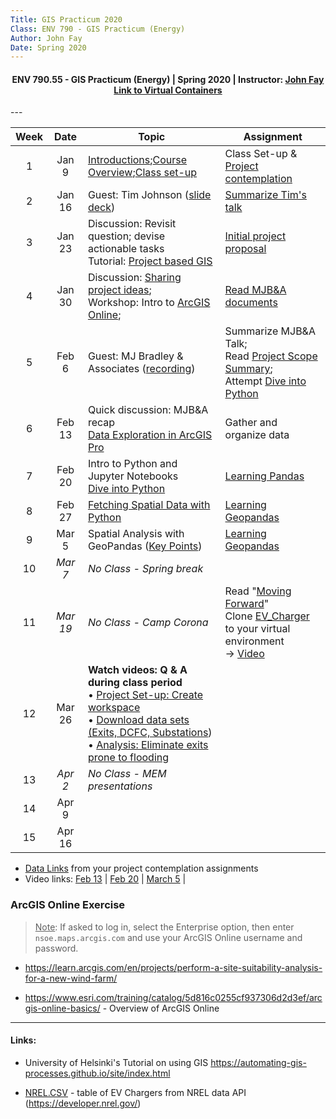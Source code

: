 ```yaml
---
Title: GIS Practicum 2020
Class: ENV 790 - GIS Practicum (Energy)
Author: John Fay
Date: Spring 2020
---
```


<h4>
    <center> 
    ENV 790.55 - GIS Practicum (Energy) | 
    Spring 2020 | 
    Instructor:     <a href='mailto:john.fay@duke.edu'>John Fay</a><br>
    <A HREF='https://vm-manage.oit.duke.edu/containers' target="_blank">Link to Virtual Containers</A>
    </center>
</h4>
---

| Week |   Date   | Topic                                                        | Assignment                                                   |
| :--: | :------: | ------------------------------------------------------------ | ------------------------------------------------------------ |
|  1   |  Jan 9   | [Introductions](./CourseIntroduction.html);[Course Overview](./CourseOverview.html);[Class set-up](./ClassSetup.html) | Class Set-up & [Project contemplation](./Task01_ProjectContemplation.html) |
|  2   |  Jan 16  | Guest: Tim Johnson ([slide deck](./Materials/TimJohnson_13Jan2020.pdf)) | [Summarize Tim's talk](./Task02_SpeakerReview.html)          |
|  3   |  Jan 23  | Discussion: Revisit question; devise actionable tasks<br />Tutorial: [Project based GIS](./Project-based-GIS.html) | [Initial project proposal](./Task03_InitialProjectProposal.html) |
|  4   |  Jan 30  | Discussion: [Sharing project ideas](./Proposal-discussion.html); <br />Workshop: Intro to [ArcGIS Online](https://nsoe.maps.arcgis.com/home/index.html); | [Read MJB&A documents](./Task04_MJBA_documents.html)         |
|  5   |  Feb 6   | Guest: MJ Bradley & Associates ([recording](https://duke.zoom.us/rec/play/65YpfuippzM3T9fAtwSDCqR7W467Jqys13Id-_IOmkq3AHYCMVeiNOREMbNl3XPRh8Oy61y_bGZJu4sY?)) | Summarize MJB&A Talk; <br />Read [Project Scope Summary](./Project_Scope_Summary.html); <br />Attempt [Dive into Python](./Dive-into-Python.html) |
|  6   |  Feb 13  | Quick discussion: MJB&A recap<br />[Data Exploration in ArcGIS Pro](./DataExploration.html) | Gather and organize data                                     |
|  7   |  Feb 20  | Intro to Python and Jupyter Notebooks<br />[Dive into Python](./Dive-into-Python.html) | [Learning Pandas](./Learning_Pandas.html)                    |
|  8   |  Feb 27  | [Fetching Spatial Data with Python](./FetchingData.html)     | [Learning Geopandas](./Learning_Geopandas.html)              |
|  9   |  Mar 5   | Spatial Analysis with GeoPandas ([Key Points](./Geopandas_KeyPoints.html)) | [Learning Geopandas](./Learning_Geopandas.html)              |
|  10  | *Mar 7*  | *No Class - Spring break*                                    |                                                              |
|  11  | *Mar 19* | *No Class -  Camp Corona*                                    | Read "[Moving Forward](./Moving-Forward.html)"<br>Clone [EV_Charger](https://github.com/DataDevils/EV_Network) to your virtual environment<br />→ [Video](https://duke.zoom.us/rec/play/upx5c-mv_zM3HdPA5gSDUP9wW9Tvev6sgCAZ86FeyEm1WiEGZgD1Z7YWYOKznpQutIEhJ9Vp01cPcOYH?autoplay=true&startTime=1585060621000) |
|  12  |  Mar 26  | **Watch videos: Q & A during class period**<br />• [Project Set-up: Create workspace](https://duke.zoom.us/rec/play/vccuJun8_283H9zDtwSDC6coW9W1JqKshyFPr_sInkvhBiQCZwClY-QWZOr7G95-977wkV39fGBLezaf)<br />• [Download data sets (Exits, DCFC, Substations](https://duke.zoom.us/rec/play/75csd7v8pjw3S9aVtQSDAqd-W9TpLP2sh3Ub-vIMyEzhVyQCZgWkb-BHYuFQUWjfARxVmNdisxM_xIT1))<br />• [Analysis: Eliminate exits prone to flooding]() |                                                              |
|  13  | *Apr 2*  | *No Class - MEM presentations*                               |                                                              |
|  14  |  Apr 9   |                                                              |                                                              |
|  15  |  Apr 16  |                                                              |                                                              |

* [Data Links](./DataLinks.html) from your project contemplation assignments
* Video links: [Feb 13](https://nsoe.capture.duke.edu/Panopto/Pages/Viewer.aspx?id=325e9ba9-0451-4dde-99db-ab60014b0f82) | [Feb 20](https://nsoe.capture.duke.edu/Panopto/Pages/Viewer.aspx?id=af396ee4-fa5a-474a-91de-ab67014afa5b) | [March 5](https://nsoe.capture.duke.edu/Panopto/Pages/Viewer.aspx?id=e3b504ca-2cdd-4c7f-adf4-ab75014b27fd) | 

### ArcGIS Online Exercise

> <u>Note</u>: If asked to log in, select the Enterprise option, then enter `nsoe.maps.arcgis.com` and use your ArcGIS Online username and password. 

* https://learn.arcgis.com/en/projects/perform-a-site-suitability-analysis-for-a-new-wind-farm/

* https://www.esri.com/training/catalog/5d816c0255cf937306d2d3ef/arcgis-online-basics/ - Overview of ArcGIS Online

---

#### Links: 

* University of Helsinki's Tutorial on using GIS https://automating-gis-processes.github.io/site/index.html

* [NREL.CSV](./media/NREL_data.csv) - table of EV Chargers from NREL data API (https://developer.nrel.gov/)

